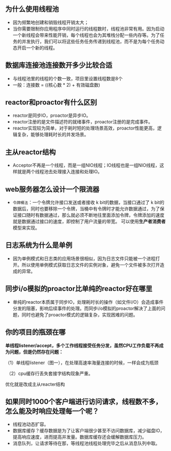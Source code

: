 ## 为什么使用线程池

- 因为频繁地创建和销毁线程开销太大；
- 当你需要限制你应用程序中同时运行的线程数时，线程池非常有用。因为启动一个新线程会带来性能开销，每个线程也会为其堆栈分配一些内存等。为了任务的并发执行，我们可以将这些任务任务传递到线程池，而不是为每个任务动态开启一个新的线程。

## 数据库连接池连接数开多少比较合适

- 与线程池里的线程的个数一致，项目里设置线程数是8个
- 一般：连接数 = ((核心数 * 2) + 有效磁盘数)

## reactor和proactor有什么区别

- reactor是同步IO，proactor是异步IO。
- reactor注册的是文件描述符的就绪事件，proactor注册的是完成事件。
- reactor实现较为简单，对于耗时短的处理场景高效，proactor性能更高，逻辑复杂，能够处理耗时长的并发场景。

## 主从reactor结构

- Acceptor不再是一个线程，而是一组NIO线程；IO线程也是一组NIO线程，这样就是两个线程池去处理接入连接和处理IO。

## web服务器怎么设计一个限流器

- `令牌桶法`：一个令牌允许接口发送或者接收 k bit的数据，当接口通过了 k bit的数据后，同时也要移除一个令牌，当桶中有令牌时才能允许数据通过，为了保证接口随时有数据通过，那么就必须不断地往里面添加令牌，令牌添加的速度就是数据通过接口的速度，即控制了用户流量的带宽。
	可以使用**生产者消费者**模型来实现。

## 日志系统为什么是单例

- 因为单例模式和日志类的应用场景很相似，因为日志文件只能被一个进程打开。所以使用单例模式获取日志文件的实例对象，避免一个文件被多次打开造成的异常。

## 同步i/o模拟的proactor比单纯的reactor好在哪里

- 单纯的reactor本质属于同步IO，处理耗时长的操作（如文件I/O）会造成事件分发的阻塞，影响后续事件的处理。而同步i/o模拟的proactor解决了上面的问题，同时也避免了proactor模式的逻辑复杂，实现困难的问题。

## 你的项目的瓶颈在哪

**单线程listener/accept，多个工作线程接受任务分发，虽然CPU工作负载不再成为问题，但是仍然存在问题：**

​    （1）单线程listener（图一），在处理高速率海量连接的时候，一样会成为瓶颈

​    （2）cpu缓存行丢失套接字结构现象严重。

优化就是改成主从reacter结构

## 如果同时1000个客户端进行访问请求，线程数不多，怎么能及时响应处理每一个呢？

- 线程池动态扩容。
- 数据库缓存？缓存数据是为了让客户端很少甚至不访问数据库，减少磁盘IO，提高响应速度，进而提高并发量。数据库缓存还会缓解数据库压力。
- 消息队列，让请求等待在那，等线程池线程处理完毕之后从消息队列中取。















